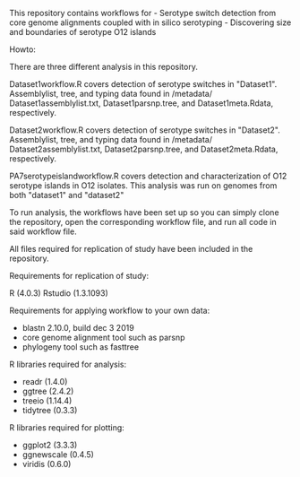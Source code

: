 This repository contains workflows for 
	- Serotype switch detection from core genome alignments coupled with in silico serotyping
	- Discovering size and boundaries of serotype O12 islands 
	
	
Howto: 

There are three different analysis in this repository.
 
Dataset1workflow.R covers detection of serotype switches in "Dataset1". 
Assemblylist, tree, and typing data found in /metadata/ Dataset1assemblylist.txt, Dataset1parsnp.tree, and Dataset1meta.Rdata, respectively. 

Dataset2workflow.R covers detection of serotype switches in "Dataset2". 
Assemblylist, tree, and typing data found in /metadata/ Dataset2assemblylist.txt, Dataset2parsnp.tree, and Dataset2meta.Rdata, respectively. 

PA7serotypeislandworkflow.R covers detection and characterization of O12 serotype islands in O12 isolates. 
This analysis was run on genomes from both "dataset1" and "dataset2"

To run analysis, the workflows have been set up so you can simply clone the repository, open the corresponding workflow file, and run all code in said workflow file.

All files required for replication of study have been included in the repository. 

Requirements for replication of study: 

R (4.0.3)
Rstudio (1.3.1093)

Requirements for applying workflow to your own data:

- blastn 2.10.0, build dec 3 2019 
- core genome alignment tool such as parsnp
- phylogeny tool such as fasttree 

R libraries required for analysis:

- readr (1.4.0)
- ggtree (2.4.2)
- treeio (1.14.4)
- tidytree (0.3.3)

R libraries required for plotting:

- ggplot2 (3.3.3)
- ggnewscale (0.4.5)
- viridis (0.6.0)

